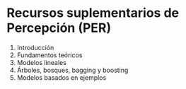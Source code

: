 # Recursos suplementarios de Percepción (PER)

1. Introducción
2. Fundamentos teóricos
3. Modelos lineales
4. ́Árboles, bosques, bagging y boosting
5. Modelos basados en ejemplos
